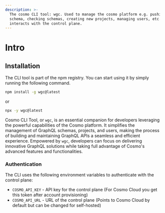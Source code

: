 ```yaml
---
description: >-
  The cosmo CLI tool: wgc. Used to manage the cosmo platform e.g. pushing
  schema, checking schemas, creating new projects, managing users, etc. It
  interacts with the control plane.
---
```


# Intro

## Installation

The CLI tool is part of the npm registry. You can start using it by simply running the following command.

```bash
npm install -g wgc@latest
```

or

```bash
npx -y wgc@latest
```

Cosmo CLI Tool, or `wgc`, is an essential companion for developers leveraging the powerful capabilities of the Cosmo platform. It simplifies the management of GraphQL schemas, projects, and users, making the process of building and maintaining GraphQL APIs a seamless and efficient experience. Empowered by `wgc`, developers can focus on delivering innovative GraphQL solutions while taking full advantage of Cosmo's advanced features and functionalities.

### Authentication

The CLI uses the following environment variables to authenticate with the control plane:

* `COSMO_API_KEY` - API key for the control plane (For Cosmo Cloud you get this token after account provisioning)
* `COSMO_API_URL` - URL of the control plane (Points to Cosmo Cloud by default but can be changed for self-hosted)
